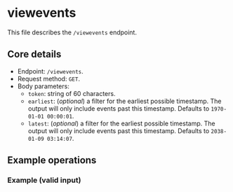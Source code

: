# viewevents
This file describes the `/viewevents` endpoint.

## Core details
* Endpoint: `/viewevents`.
* Request method: `GET`.
* Body parameters:
    * `token`: string of 60 characters.
    * `earliest`: (_optional_) a filter for the earliest possible timestamp. The output will only include events past this timestamp. Defaults to `1970-01-01 00:00:01`.
    * `latest`: (_optional_) a filter for the earliest possible timestamp. The output will only include events past this timestamp. Defaults to `2038-01-09 03:14:07`.

## Example operations
### Example (valid input)